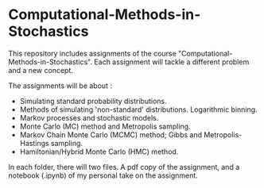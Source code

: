 # Computational-Methods-in-Stochastics

This repository includes assignments of the course "Computational-Methods-in-Stochastics".
Each assignment will tackle a different problem and a new concept.

The assignments will be about :

 * Simulating standard probability distributions.
 * Methods of simulating 'non-standard' distributions. Logarithmic binning.
 * Markov processes and stochastic models.
 * Monte Carlo (MC) method and Metropolis sampling.
 * Markov Chain Monte Carlo (MCMC) method; Gibbs and Metropolis-Hastings sampling.
 * Hamiltonian/Hybrid Monte Carlo (HMC) method.

In each folder, there will two files. A pdf copy of the assignment, and
a notebook (.ipynb) of my personal take on the assignment.
